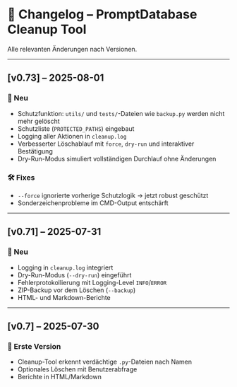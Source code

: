 # 📜 Changelog – PromptDatabase Cleanup Tool

Alle relevanten Änderungen nach Versionen.

---

## [v0.73] – 2025-08-01
### 🚀 Neu
- Schutzfunktion: `utils/` und `tests/`-Dateien wie `backup.py` werden nicht mehr gelöscht
- Schutzliste (`PROTECTED_PATHS`) eingebaut
- Logging aller Aktionen in `cleanup.log`
- Verbesserter Löschablauf mit `force`, `dry-run` und interaktiver Bestätigung
- Dry-Run-Modus simuliert vollständigen Durchlauf ohne Änderungen

### 🛠 Fixes
- `--force` ignorierte vorherige Schutzlogik → jetzt robust geschützt
- Sonderzeichenprobleme im CMD-Output entschärft

---

## [v0.71] – 2025-07-31
### 🚀 Neu
- Logging in `cleanup.log` integriert
- Dry-Run-Modus (`--dry-run`) eingeführt
- Fehlerprotokollierung mit Logging-Level `INFO`/`ERROR`
- ZIP-Backup vor dem Löschen (`--backup`)
- HTML- und Markdown-Berichte

---

## [v0.7] – 2025-07-30
### 🧹 Erste Version
- Cleanup-Tool erkennt verdächtige `.py`-Dateien nach Namen
- Optionales Löschen mit Benutzerabfrage
- Berichte in HTML/Markdown
